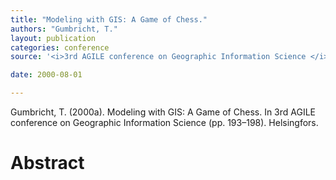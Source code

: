 ```yaml
---
title: "Modeling with GIS: A Game of Chess."
authors: "Gumbricht, T."
layout: publication
categories: conference
source: '<i>3rd AGILE conference on Geographic Information Science </i>(pp. 193–198)'

date: 2000-08-01

---
```


Gumbricht, T. (2000a). Modeling with GIS: A Game of Chess. In 3rd AGILE conference on Geographic Information Science (pp. 193–198). Helsingfors.

<h1 class='foot-description'>Abstract</h1>
